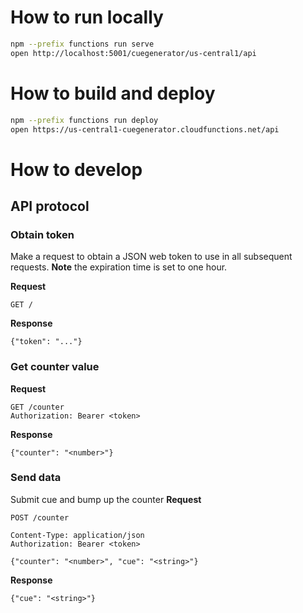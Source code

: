 # How to run locally

```bash
npm --prefix functions run serve
open http://localhost:5001/cuegenerator/us-central1/api
```

# How to build and deploy

```bash
npm --prefix functions run deploy
open https://us-central1-cuegenerator.cloudfunctions.net/api
```

# How to develop

## API protocol

### Obtain token

Make a request to obtain a JSON web token to use in all subsequent requests. **Note** the expiration time is set to one hour.

**Request**

```
GET /
```

**Response**

```
{"token": "..."}
```

### Get counter value

**Request**

```
GET /counter
Authorization: Bearer <token>
```

**Response**

```
{"counter": "<number>"}
```

### Send data

Submit cue and bump up the counter
**Request**

```
POST /counter

Content-Type: application/json
Authorization: Bearer <token>

{"counter": "<number>", "cue": "<string>"}
```

**Response**

```
{"cue": "<string>"}
```
